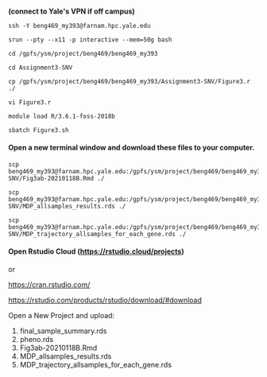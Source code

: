 ####  

**(connect to Yale's VPN if off campus)**

```
ssh -Y beng469_my393@farnam.hpc.yale.edu

srun --pty --x11 -p interactive --mem=50g bash

cd /gpfs/ysm/project/beng469/beng469_my393

cd Assignment3-SNV

cp /gpfs/ysm/project/beng469/beng469_my393/Assignment3-SNV/Figure3.r ./

vi Figure3.r

module load R/3.6.1-foss-2018b

sbatch Figure3.sh
```
#### Open a new terminal window and download these files to your computer.
```
scp beng469_my393@farnam.hpc.yale.edu:/gpfs/ysm/project/beng469/beng469_my393/Assignment3-SNV/Fig3ab-20210118B.Rmd ./

scp beng469_my393@farnam.hpc.yale.edu:/gpfs/ysm/project/beng469/beng469_my393/Assignment3-SNV/MDP_allsamples_results.rds ./

scp beng469_my393@farnam.hpc.yale.edu:/gpfs/ysm/project/beng469/beng469_my393/Assignment3-SNV/MDP_trajectory_allsamples_for_each_gene.rds ./
```

#### Open Rstudio Cloud (https://rstudio.cloud/projects)

or

https://cran.rstudio.com/ 

https://rstudio.com/products/rstudio/download/#download

Open a New Project and upload: 

1. final_sample_summary.rds 
2. pheno.rds
3. Fig3ab-20210118B.Rmd  
4. MDP_allsamples_results.rds
5. MDP_trajectory_allsamples_for_each_gene.rds

